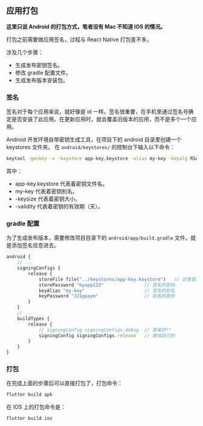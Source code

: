 
## 应用打包
**这里只说 Android 的打包方式，笔者没有 Mac 不知道 IOS 的情况。**

打包之前需要做应用签名，过程与 React Native 打包差不多。

涉及几个步骤：
- 生成发布密钥签名。
- 修改 gradle 配置文件。
- 生成发布版本安装包。

### 签名
签名对于每个应用来说，就好像是 id 一样。签名很重要，在手机里通过签名号确定是否安装了此应用。在更新应用时，就会覆盖旧版本的应用，而不是多个一个应用。

Android 开发环境自带密钥生成工具，在项目下的 android 目录里创建一个 keystores 文件夹。 在 `android/keystores/` 的控制台下输入以下命令：

```bash
keytool -genkey -v -keystore app-key.keystore -alias my-key -keyalg RSA -keysize 2048 -validity 10000
```

其中：
- app-key.keystore 代表着密钥文件名。
- my-key 代表着密钥别名。
- -keysize 代表着密钥大小。
- -validity 代表着密钥的有效期（天）。

### gradle 配置
为了生成发布版本，需要修改项目目录下的 `android/app/build.gradle` 文件。就是添加签名信息进去。

```js
android {
    // ...
    signingConfigs {
        release {
            storeFile file("../keystores/app-key.keystore")   // 这里是签名文件路径
            storePassword "myapp123"               // 签名的密码
            keyAlias "my-key"                      // 签名的别名
            keyPassword "321ppaym"                 // 别名的密码
        }
    }
    // ...
    buildTypes {
        release {
            // signingConfig signingConfigs.debug  // 原来的**
            signingConfig signingConfigs.release   // 换成自己的
        }
    }
}
```

### 打包
在完成上面的步骤后可以直接打包了，打包命令：

```js
flutter build apk
```

在 IOS 上的打包命令是：

```js
flutter build ios
```